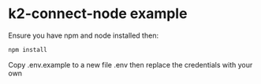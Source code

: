 # k2-connect-node example

Ensure you have npm and node installed then:

```bash
npm install
```
Copy .env.example to a new file .env then replace the credentials with your own